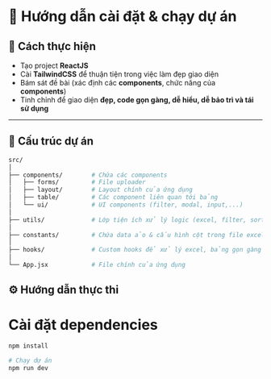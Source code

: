 # 🚀 Hướng dẫn cài đặt & chạy dự án

## 📌 Cách thực hiện
- Tạo project **ReactJS**  
- Cài **TailwindCSS** để thuận tiện trong việc làm đẹp giao diện  
- Bám sát đề bài (xác định các **components**, chức năng của **components**)  
- Tinh chỉnh để giao diện **đẹp, code gọn gàng, dễ hiểu, dễ bảo trì và tái sử dụng**  

---

## 📂 Cấu trúc dự án
```bash
src/
│
├── components/        # Chứa các components
│   ├── forms/         # File uploader
│   ├── layout/        # Layout chính của ứng dụng
│   ├── table/         # Các component liên quan tới bảng
│   └── ui/            # UI components (filter, modal, input,...)
│
├── utils/             # Lớp tiện ích xử lý logic (excel, filter, sort dữ liệu)
│
├── constants/         # Chứa data ảo & cấu hình cột trong file excel
│
├── hooks/             # Custom hooks để xử lý excel, bảng gọn gàng hơn
│
└── App.jsx            # File chính của ứng dụng
```

## ⚙️ Hướng dẫn thực thi

# Cài đặt dependencies
```bash
npm install
```

```bash
# Chạy dự án
npm run dev
```